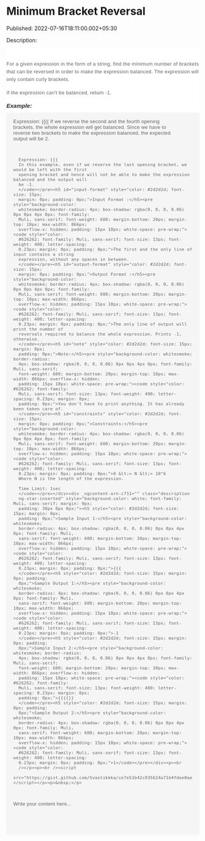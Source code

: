 # Minimum Bracket Reversal

Published: 2022-07-16T18:11:00.002+05:30

Description: 
      <div _ngcontent-orn-c711="" class="description ng-star-inserted"
      imageoverlay="" style="background-color: white; font-family: Muli, sans-serif; margin: 0px;
      padding: 30px 0px 0px;"><h4
      id="for-a-given-expression-in-the-form-of-a-string-find-the-minimum-number-of-brackets-that-can-be-reversed-in-order-to-make-the-expression-balanced-the-expression-will-only-contain-curly-brackets"
      style="color: #626262; font-size: 13px; font-weight: 400; letter-spacing: 0.3px; line-height:
      20px; margin: 0px; padding: 0px 0px 15px;">For a given expression in the form of a string,
      find the minimum number of brackets that can be reversed in order to make the expression
      balanced. The expression will only contain curly brackets.</h4><h4
      id="if-the-expression-can-39-t-be-balanced-return-1" style="color: #626262; font-size: 13px;
      font-weight: 400; letter-spacing: 0.3px; line-height: 20px; margin: 0px; padding: 0px 0px
      15px;">If the expression can't be balanced, return -1.</h4><h5 id="example"
      style="color: #2d2d2d; font-size: 15px; margin: 0px; padding:
      0px;">Example:</h5><pre style="background-color: whitesmoke; border-radius: 4px;
      box-shadow: rgba(0, 0, 0, 0.06) 0px 0px 4px 0px; font-family: Muli, sans-serif; font-weight:
      600; margin-bottom: 20px; margin-top: 10px; max-width: 866px; overflow-x: hidden; padding:
      15px 18px; white-space: pre-wrap;"><code style="color: #626262; font-family: Muli,
      sans-serif; font-size: 13px; font-weight: 400; letter-spacing: 0.23px; margin: 0px; padding:
      0px;">Expression: {{{{
      If we reverse the second and the fourth opening brackets, the whole expression will get
      balanced. Since we have to reverse two brackets to make the expression balanced, the expected
      output will be 2.

      Expression: {{{
      In this example, even if we reverse the last opening bracket, we would be left with the first
      opening bracket and hence will not be able to make the expression balanced and the output will
      be -1.
      </code></pre><h5 id="input-format" style="color: #2d2d2d; font-size: 15px;
      margin: 0px; padding: 0px;">Input Format :</h5><pre style="background-color:
      whitesmoke; border-radius: 4px; box-shadow: rgba(0, 0, 0, 0.06) 0px 0px 4px 0px; font-family:
      Muli, sans-serif; font-weight: 600; margin-bottom: 20px; margin-top: 10px; max-width: 866px;
      overflow-x: hidden; padding: 15px 18px; white-space: pre-wrap;"><code style="color:
      #626262; font-family: Muli, sans-serif; font-size: 13px; font-weight: 400; letter-spacing:
      0.23px; margin: 0px; padding: 0px;">The first and the only line of input contains a string
      expression, without any spaces in between.
      </code></pre><h5 id="output-format" style="color: #2d2d2d; font-size: 15px;
      margin: 0px; padding: 0px;">Output Format :</h5><pre style="background-color:
      whitesmoke; border-radius: 4px; box-shadow: rgba(0, 0, 0, 0.06) 0px 0px 4px 0px; font-family:
      Muli, sans-serif; font-weight: 600; margin-bottom: 20px; margin-top: 10px; max-width: 866px;
      overflow-x: hidden; padding: 15px 18px; white-space: pre-wrap;"><code style="color:
      #626262; font-family: Muli, sans-serif; font-size: 13px; font-weight: 400; letter-spacing:
      0.23px; margin: 0px; padding: 0px;">The only line of output will print the number of
      reversals required to balance the whole expression. Prints -1, otherwise.
      </code></pre><h5 id="note" style="color: #2d2d2d; font-size: 15px; margin: 0px;
      padding: 0px;">Note:</h5><pre style="background-color: whitesmoke; border-radius:
      4px; box-shadow: rgba(0, 0, 0, 0.06) 0px 0px 4px 0px; font-family: Muli, sans-serif;
      font-weight: 600; margin-bottom: 20px; margin-top: 10px; max-width: 866px; overflow-x: hidden;
      padding: 15px 18px; white-space: pre-wrap;"><code style="color: #626262; font-family:
      Muli, sans-serif; font-size: 13px; font-weight: 400; letter-spacing: 0.23px; margin: 0px;
      padding: 0px;">You don't have to print anything. It has already been taken care of.
      </code></pre><h5 id="constraints" style="color: #2d2d2d; font-size: 15px;
      margin: 0px; padding: 0px;">Constraints:</h5><pre style="background-color:
      whitesmoke; border-radius: 4px; box-shadow: rgba(0, 0, 0, 0.06) 0px 0px 4px 0px; font-family:
      Muli, sans-serif; font-weight: 600; margin-bottom: 20px; margin-top: 10px; max-width: 866px;
      overflow-x: hidden; padding: 15px 18px; white-space: pre-wrap;"><code style="color:
      #626262; font-family: Muli, sans-serif; font-size: 13px; font-weight: 400; letter-spacing:
      0.23px; margin: 0px; padding: 0px;">0 &lt;= N &lt;= 10^6
      Where N is the length of the expression.

      Time Limit: 1sec
      </code></pre></div><div _ngcontent-orn-c711="" class="description
      ng-star-inserted" style="background-color: white; font-family: Muli, sans-serif; margin: 0px;
      padding: 30px 0px 0px;"><h5 style="color: #2d2d2d; font-size: 15px; margin: 0px;
      padding: 0px;">Sample Input 1:</h5><pre style="background-color: whitesmoke;
      border-radius: 4px; box-shadow: rgba(0, 0, 0, 0.06) 0px 0px 4px 0px; font-family: Muli,
      sans-serif; font-weight: 600; margin-bottom: 20px; margin-top: 10px; max-width: 866px;
      overflow-x: hidden; padding: 15px 18px; white-space: pre-wrap;"><code style="color:
      #626262; font-family: Muli, sans-serif; font-size: 13px; font-weight: 400; letter-spacing:
      0.23px; margin: 0px; padding: 0px;">{{{
      </code></pre><h5 style="color: #2d2d2d; font-size: 15px; margin: 0px; padding:
      0px;">Sample Output 1:</h5><pre style="background-color: whitesmoke;
      border-radius: 4px; box-shadow: rgba(0, 0, 0, 0.06) 0px 0px 4px 0px; font-family: Muli,
      sans-serif; font-weight: 600; margin-bottom: 20px; margin-top: 10px; max-width: 866px;
      overflow-x: hidden; padding: 15px 18px; white-space: pre-wrap;"><code style="color:
      #626262; font-family: Muli, sans-serif; font-size: 13px; font-weight: 400; letter-spacing:
      0.23px; margin: 0px; padding: 0px;">-1
      </code></pre><h5 style="color: #2d2d2d; font-size: 15px; margin: 0px; padding:
      0px;">Sample Input 2:</h5><pre style="background-color: whitesmoke; border-radius:
      4px; box-shadow: rgba(0, 0, 0, 0.06) 0px 0px 4px 0px; font-family: Muli, sans-serif;
      font-weight: 600; margin-bottom: 20px; margin-top: 10px; max-width: 866px; overflow-x: hidden;
      padding: 15px 18px; white-space: pre-wrap;"><code style="color: #626262; font-family:
      Muli, sans-serif; font-size: 13px; font-weight: 400; letter-spacing: 0.23px; margin: 0px;
      padding: 0px;">{{{{}}
      </code></pre><h5 style="color: #2d2d2d; font-size: 15px; margin: 0px; padding:
      0px;">Sample Output 2:</h5><pre style="background-color: whitesmoke;
      border-radius: 4px; box-shadow: rgba(0, 0, 0, 0.06) 0px 0px 4px 0px; font-family: Muli,
      sans-serif; font-weight: 600; margin-bottom: 20px; margin-top: 10px; max-width: 866px;
      overflow-x: hidden; padding: 15px 18px; white-space: pre-wrap;"><code style="color:
      #626262; font-family: Muli, sans-serif; font-size: 13px; font-weight: 400; letter-spacing:
      0.23px; margin: 0px; padding: 0px;">1</code></pre></div><p><br
      /></p><p><br /><script
      src="https://gist.github.com/Svastikkka/ce7e51b42c035624a71b4fdee0ae0ef7.js"></script></p><p>&nbsp;</p>

Write your content here...